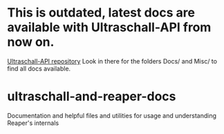 # This is outdated, latest docs are available with Ultraschall-API from now on. 
[Ultraschall-API repository](https://github.com/Ultraschall/ultraschall-lua-api-for-reaper)
Look in there for the folders Docs/ and Misc/ to find all docs available.

# ultraschall-and-reaper-docs
Documentation and helpful files and utilities for usage and understanding Reaper's internals
